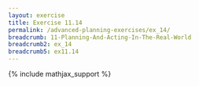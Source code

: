 ```yaml
---
layout: exercise
title: Exercise 11.14
permalink: /advanced-planning-exercises/ex_14/
breadcrumb: 11-Planning-And-Acting-In-The-Real-World
breadcrumb2: ex_14
breadcrumb5: ex11.14
---
```


{% include mathjax_support %}


